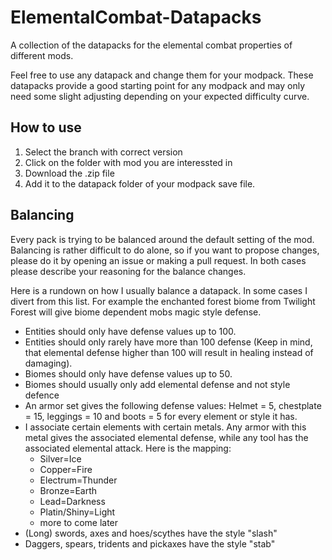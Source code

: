 # ElementalCombat-Datapacks

A collection of the datapacks for the elemental combat properties of different mods.

Feel free to use any datapack and change them for your modpack. These datapacks provide a good starting point for any modpack and may only need some slight adjusting depending on your expected difficulty curve.

## How to use

1. Select the branch with correct version
2. Click on the folder with mod you are interessted in
3. Download the .zip file
4. Add it to the datapack folder of your modpack save file.

## Balancing

Every pack is trying to be balanced around the default setting of the mod. Balancing is rather difficult to do alone, so if you want to propose changes, please do it by opening an issue or making a pull request. In both cases please describe your reasoning for the balance changes.

Here is a rundown on how I usually balance a datapack. In some cases I divert from this list. For example the enchanted forest biome from Twilight Forest will give biome dependent mobs magic style defense.

- Entities should only have defense values up to 100.
- Entities should only rarely have more than 100 defense (Keep in mind, that elemental defense higher than 100 will result in healing instead of damaging).
- Biomes should only have defense values up to 50.
- Biomes should usually only add elemental defense and not style defence
- An armor set gives the following defense values: Helmet = 5, chestplate = 15, leggings = 10 and boots = 5 for every element or style it has.
- I associate certain elements with certain metals. Any armor with this metal gives the associated elemental defense, while any tool has the associated elemental attack. Here is the mapping:
  - Silver=Ice
  - Copper=Fire
  - Electrum=Thunder
  - Bronze=Earth
  - Lead=Darkness
  - Platin/Shiny=Light
  - more to come later
- (Long) swords, axes and hoes/scythes have the style "slash"
- Daggers, spears, tridents and pickaxes have the style "stab"